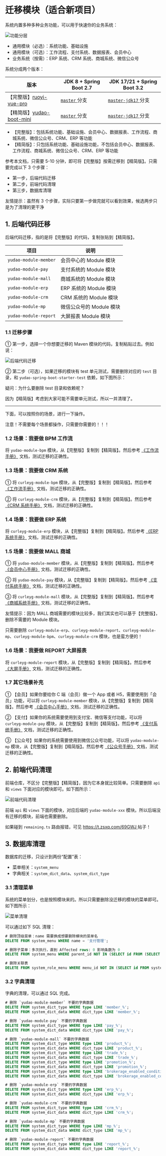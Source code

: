 # 迁移模块（适合新项目）

系统内置多种多种业务功能，可以用于快速你的业务系统：

![功能分层](https://curleyg-1311489005.cos.ap-shanghai.myqcloud.com/202412131054144.png)

- 通用模块（必选）：系统功能、基础设施
- 通用模块（可选）：工作流程、支付系统、数据报表、会员中心
- 业务系统（按需）：ERP 系统、CRM 系统、商城系统、微信公众号

系统分成两个版本：

| 版本                                                         | JDK 8 + Spring Boot 2.7                                      | JDK 17/21 + Spring Boot 3.2                                  |
| ------------------------------------------------------------ | ------------------------------------------------------------ | ------------------------------------------------------------ |
| 【完整版】[ruoyi-vue-pro](https://gitee.com/zhijiantianya/ruoyi-vue-pro) | [`master` ](https://gitee.com/zhijiantianya/ruoyi-vue-pro/tree/master/)分支 | [`master-jdk17` ](https://gitee.com/zhijiantianya/ruoyi-vue-pro/tree/master-jdk17/)分支 |
| 【精简版】[yudao-boot-mini](https://gitee.com/yudaocode/yudao-boot-mini) | [`master` ](https://gitee.com/yudaocode/yudao-boot-mini/tree/master/)分支 | [`master-jdk17` ](https://gitee.com/yudaocode/yudao-boot-mini/tree/master-jdk17/)分支 |

- 【完整版】：包括系统功能、基础设施、会员中心、数据报表、工作流程、商城系统、微信公众号、CRM、ERP 等功能
- 【精简版】：只包括系统功能、基础设施功能，不包括会员中心、数据报表、工作流程、商城系统、微信公众号、CRM、ERP 等功能

参考本文档，只需要 5-10 分钟，即可将【完整版】按需迁移到【精简版】。只需要完成以下 3 个步骤：

- 第一步，后端代码迁移
- 第二步，前端代码清理
- 第三步，数据库清理

友情提示：虽然有 3 个步骤，实际只要第一步做完就可以看到效果，候选两步只是为了清理的更干净

## 1. 后端代码迁移

后端代码迁移，指的是将【完整版】的代码，复制张贴到【精简版】。

| 项目                  | 说明                     |
| --------------------- | ------------------------ |
| `yudao-module-member` | 会员中心的 Module 模块   |
| `yudao-module-pay`    | 支付系统的 Module 模块   |
| `yudao-module-mall`   | 商城系统的 Module 模块   |
| `yudao-module-erp`    | ERP 系统的 Module 模块   |
| `yudao-module-crm`    | CRM 系统的 Module 模块   |
| `yudao-module-mp`     | 微信公众号的 Module 模块 |
| `yudao-module-report` | 大屏报表 Module 模块     |

### 1.1 迁移步骤

① 第一步，选择一个你想要迁移的 Maven 模块的代码，复制粘贴过去。例如说：

![后端代码迁移](https://curleyg-1311489005.cos.ap-shanghai.myqcloud.com/202412131056256.png)

② 第二步（可选），如果迁移的模块有 test 单元测试，需要删除对应的 `test` 目录，和 `yudao-spring-boot-starter-test` 依赖，如下图所示：

疑问：为什么要删除 test 目录和依赖呢？

因为【精简版】考虑到大家可能不需要单元测试，所以一并清理了。

------

下面，可以按照你的场景，进行一下操作。

注意！不需要每个场景都操作，只需要你需要的！！！

### 1.2 场景：我要做 BPM 工作流

将 `yudao-module-bpm` 模块，从【完整版】复制到【精简版】。然后参考 [《工作流手册》](https://doc.iocoder.cn/bpm/) 文档，测试迁移的正确性。

### 1.3 场景：我要做 CRM 系统

① 将 `curleyg-module-bpm` 模块，从【完整版】复制到【精简版】。然后参考 [《工作流手册》](https://doc.iocoder.cn/bpm/) 文档，测试迁移的正确性。

② 将 `curleyg-module-crm` 模块，从【完整版】复制到【精简版】。然后参考 [《CRM 系统手册》](https://doc.iocoder.cn/crm/build/) 文档，测试迁移的正确性。

### 1.4 场景：我要做 ERP 系统

将 `curleyg-module-erp` 模块，从【完整版】复制到【精简版】。然后参考 [《ERP 系统手册》](https://doc.iocoder.cn/erp/build/) 文档，测试迁移的正确性。

### 1.5 场景：我要做 MALL 商城

① 将 `yudao-module-member` 模块，从【完整版】复制到【精简版】。然后参考 [《会员中心手册》](https://doc.iocoder.cn/member/build/) 文档，测试迁移的正确性。

② 将 `yudao-module-pay` 模块，从【完整版】复制到【精简版】。然后参考 [《支付系统手册》](https://doc.iocoder.cn/pay/build/) 文档，测试迁移的正确性。

③ 将 `curleyg-module-mall` 模块，从【完整版】复制到【精简版】。然后参考 [《商城系统手册》](https://doc.iocoder.cn/mall/build/) 文档，测试迁移的正确性。

友情提示：因为 MALL 商城需要的模块比较多，我们其实也可以基于【完整版】，删除不需要的 Module 模块。

只需要删除 `curleyg-module-erp`、`curleyg-module-report`、`curleyg-module-mp`、`curleyg-module-bpm`、`curleyg-module-crm` 模块，也是蛮方便的！

### 1.6 场景：我要做 REPORT 大屏报表

将 `curleyg-module-report` 模块，从【完整版】复制到【精简版】。然后参考 [《大屏手册》](https://doc.iocoder.cn/report/) 文档，测试迁移的正确性。

### 1.7 其它场景补充

① 【会员】如果你要给你 C 端（会员）做一个 App 或者 H5，需要使用到「会员」功能，可以将 `curleyg-module-member` 模块，从【完整版】复制到【精简版】。然后参考 [《会员中心手册》](https://doc.iocoder.cn/member/build/) 文档，测试迁移的正确性。

② 【支付】如果你的系统需要使用到支付宝、微信等支付功能，可以将 `curleyg-module-pay` 模块，从【完整版】复制到【精简版】。然后参考 [《支付系统手册》](https://doc.iocoder.cn/pay/build/) 文档，测试迁移的正确性。

③ 【公众号】如果你的系统需要使用到微信公众号功能，可以将 `yudao-module-mp` 模块，从【完整版】复制到【精简版】。然后参考 [《公众号手册》](https://doc.iocoder.cn/mp/build/) 文档，测试迁移的正确性。

## 2. 前端代码清理

前端仓库，不区分【完整版】【精简版】，因为它本身就比较简单。只需要删除 `api` 和 `views` 下面对应的模块即可。如下图所示：

![前端代码清理](https://curleyg-1311489005.cos.ap-shanghai.myqcloud.com/202412131058970.png)

前端 `api` 和 `views` 下面的模块，对应后端的 `yudao-module-xxx` 模块。所以后端没有迁移的模块，前端也需要删除。

如果碰到 `remaining.ts` 路由报错，可见 [https://t.zsxq.com/69GWJ ](https://t.zsxq.com/69GWJ)帖子！

## 3. 数据库清理

数据库的迁移，只设计到两份“配置”表：

- 菜单相关：`system_menu`
- 字典相关：`system_dict_data`、`system_dict_type`

### 3.1 清理菜单

系统的菜单划分，也是按照模块来的。所以只需要删除没迁移的模块的菜单即可。如下图所示：

![菜单清理](https://curleyg-1311489005.cos.ap-shanghai.myqcloud.com/202412131100913.png)

可以通过如下 SQL 清理：

```sql
# 删除顶级菜单：name 需要换成想要删除模块的菜单名
DELETE FROM system_menu WHERE name = '支付管理';

# 删除子菜单：多次执行，直到 Affected rows: 0 影响条数为 0
DELETE FROM system_menu WHERE parent_id NOT IN (SELECT id FROM (SELECT id FROM system_menu) AS TEMP) AND parent_id > 0

# 删除关联表
DELETE FROM system_role_menu WHERE menu_id NOT IN (SELECT id FROM system_menu)
```

### 3.2 字典清理

字典的清理，可以通过 SQL 完成。

```sql
# 删除 `yudao-module-member` 不要的字典数据
DELETE FROM system_dict_type WHERE type LIKE 'member_%';
DELETE FROM system_dict_data WHERE dict_type LIKE 'member_%';

# 删除 `yudao-module-pay` 不要的字典数据
DELETE FROM system_dict_type WHERE type LIKE 'pay_%';
DELETE FROM system_dict_data WHERE dict_type LIKE 'pay_%';

# 删除 `yudao-module-mall` 不要的字典数据
DELETE FROM system_dict_type WHERE type LIKE 'product_%';
DELETE FROM system_dict_data WHERE dict_type LIKE 'product_%';
DELETE FROM system_dict_type WHERE type LIKE 'trade_%';
DELETE FROM system_dict_data WHERE dict_type LIKE 'trade_%';
DELETE FROM system_dict_type WHERE type LIKE 'promotion_%';
DELETE FROM system_dict_data WHERE dict_type LIKE 'promotion_%';
DELETE FROM system_dict_type WHERE type LIKE 'brokerage_enabled_condition_%';
DELETE FROM system_dict_data WHERE dict_type LIKE 'brokerage_enabled_condition_%';

# 删除 `yudao-module-erp` 不要的字典数据
DELETE FROM system_dict_type WHERE type LIKE 'erp_%';
DELETE FROM system_dict_data WHERE dict_type LIKE 'erp_%';

# 删除 `yudao-module-crm` 不要的字典数据
DELETE FROM system_dict_type WHERE type LIKE 'crm_%';
DELETE FROM system_dict_data WHERE dict_type LIKE 'crm_%';

# 删除 `yudao-module-mp` 不要的字典数据
DELETE FROM system_dict_type WHERE type LIKE 'mp_%';
DELETE FROM system_dict_data WHERE dict_type LIKE 'mp_%';

# 删除 `yudao-module-report` 不要的字典数据
DELETE FROM system_dict_type WHERE type LIKE 'report_%';
DELETE FROM system_dict_data WHERE dict_type LIKE 'report_%';
```